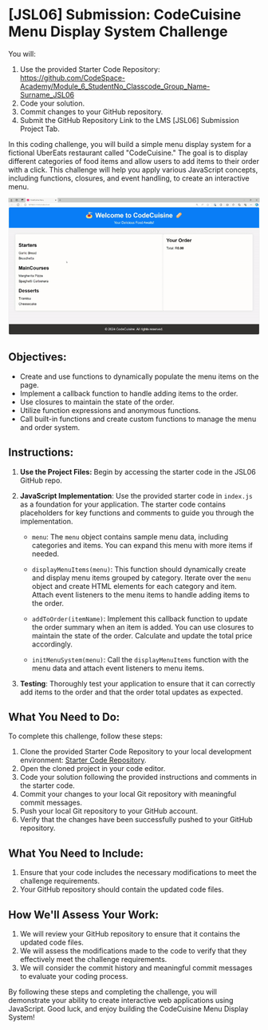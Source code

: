 # [JSL06] Submission: CodeCuisine Menu Display System Challenge

You will:

1. Use the provided Starter Code Repository: https://github.com/CodeSpace-Academy/Module_6_StudentNo_Classcode_Group_Name-Surname_JSL06
2. Code your solution.
3. Commit changes to your GitHub repository.
4. Submit the GitHub Repository Link to the LMS [JSL06] Submission Project Tab.

In this coding challenge, you will build a simple menu display system for a fictional UberEats restaurant called "CodeCuisine." The goal is to display different categories of food items and allow users to add items to their order with a click. This challenge will help you apply various JavaScript concepts, including functions, closures, and event handling, to create an interactive menu.

![alt text](JSL06-solution.gif)

## Objectives:

- Create and use functions to dynamically populate the menu items on the page.
- Implement a callback function to handle adding items to the order.
- Use closures to maintain the state of the order.
- Utilize function expressions and anonymous functions.
- Call built-in functions and create custom functions to manage the menu and order system.

## Instructions:

1. **Use the Project Files:** Begin by accessing the starter code in the JSL06 GitHub repo.

2. **JavaScript Implementation**: Use the provided starter code in `index.js` as a foundation for your application. The starter code contains placeholders for key functions and comments to guide you through the implementation.

   - `menu`: The `menu` object contains sample menu data, including categories and items. You can expand this menu with more items if needed.

   - `displayMenuItems(menu)`: This function should dynamically create and display menu items grouped by category. Iterate over the `menu` object and create HTML elements for each category and item. Attach event listeners to the menu items to handle adding items to the order.

   - `addToOrder(itemName)`: Implement this callback function to update the order summary when an item is added. You can use closures to maintain the state of the order. Calculate and update the total price accordingly.

   - `initMenuSystem(menu)`: Call the `displayMenuItems` function with the menu data and attach event listeners to menu items.

3. **Testing**: Thoroughly test your application to ensure that it can correctly add items to the order and that the order total updates as expected.

## What You Need to Do:

To complete this challenge, follow these steps:

1. Clone the provided Starter Code Repository to your local development environment: [Starter Code Repository](https://github.com/CodeSpace-Academy/Module_6_StudentNo_Classcode_Group_Name-Surname_JSL06).
2. Open the cloned project in your code editor.
3. Code your solution following the provided instructions and comments in the starter code.
4. Commit your changes to your local Git repository with meaningful commit messages.
5. Push your local Git repository to your GitHub account.
6. Verify that the changes have been successfully pushed to your GitHub repository.

## What You Need to Include:

1. Ensure that your code includes the necessary modifications to meet the challenge requirements.
2. Your GitHub repository should contain the updated code files.

## How We'll Assess Your Work:

1. We will review your GitHub repository to ensure that it contains the updated code files.
2. We will assess the modifications made to the code to verify that they effectively meet the challenge requirements.
3. We will consider the commit history and meaningful commit messages to evaluate your coding process.

By following these steps and completing the challenge, you will demonstrate your ability to create interactive web applications using JavaScript. Good luck, and enjoy building the CodeCuisine Menu Display System!
